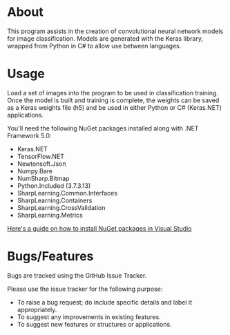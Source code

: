 # About
This program assists in the creation of convolutional neural network models for image classification. Models are generated with the Keras library, wrapped from Python in C# to allow use between languages. 

# Usage
Load a set of images into the program to be used in classification training. Once the model is built and training is complete, the weights can be saved as a Keras weights file (h5) and be used in either Python or C# (Keras.NET) applications.

You'll need the following NuGet packages installed along with .NET Framework 5.0:
  * Keras.NET
  * TensorFlow.NET
  * Newtonsoft.Json
  * Numpy.Bare
  * NumSharp.Bitmap
  * Python.Included (3.7.3.13)
  * SharpLearning.Common.Interfaces
  * SharpLearning.Containers
  * SharpLearning.CrossValidation
  * SharpLearning.Metrics
  
 [Here's a guide on how to install NuGet packages in Visual Studio](https://docs.microsoft.com/en-us/nuget/quickstart/install-and-use-a-package-in-visual-studio)

# Bugs/Features
Bugs are tracked using the GitHub Issue Tracker.

Please use the issue tracker for the following purpose:
  * To raise a bug request; do include specific details and label it appropriately.
  * To suggest any improvements in existing features.
  * To suggest new features or structures or applications.
